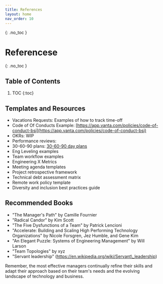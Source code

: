 ```yaml
---
title: References
layout: home
nav_order: 10
---
```

{: .no_toc }
# Referencese

{: .no_toc }
## Table of Contents

1. TOC
{:toc}

## Templates and Resources

* Vacations Requests: Examples of how to track time-off  
* Code of Of Conducts Example: [https://app.vanta.com/policies/code-of-conduct-bsi](https://app.vanta.com/policies/code-of-conduct-bsi)  
* OKRs: WIP  
* Performance reviews:   
* 30-60-90 plans: [30-60-90 day plans](https://www.notion.so/8e5d61270f40493bb42979937f7ecbf8?pvs=21)  
* Eng Leveling examples  
* Team workflow examples
* Engineering X Metrics
* Meeting agenda templates
* Project retrospective framework
* Technical debt assessment matrix
* Remote work policy template
* Diversity and inclusion best practices guide

## Recommended Books
- "The Manager's Path" by Camille Fournier
- "Radical Candor" by Kim Scott
- "The Five Dysfunctions of a Team" by Patrick Lencioni
- "Accelerate: Building and Scaling High Performing Technology Organizations" by Nicole Forsgren, Jez Humble, and Gene Kim
- "An Elegant Puzzle: Systems of Engineering Management" by Will Larson
- "Team Topologies" by xyz
- "Servant leadership" (https://en.wikipedia.org/wiki/Servant\_leadership)

Remember, the most effective managers continually refine their skills and adapt their approach based on their team's needs and the evolving landscape of technology and business.

